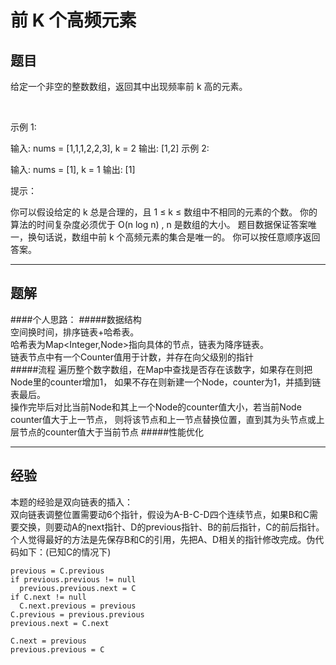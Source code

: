 前 K 个高频元素
=== 
题目
----
给定一个非空的整数数组，返回其中出现频率前 k 高的元素。

 

示例 1:

输入: nums = [1,1,1,2,2,3], k = 2
输出: [1,2]
示例 2:

输入: nums = [1], k = 1
输出: [1]
 

提示：

你可以假设给定的 k 总是合理的，且 1 ≤ k ≤ 数组中不相同的元素的个数。
你的算法的时间复杂度必须优于 O(n log n) , n 是数组的大小。
题目数据保证答案唯一，换句话说，数组中前 k 个高频元素的集合是唯一的。
你可以按任意顺序返回答案。

---
题解
----
####个人思路：
#####数据结构   
空间换时间，排序链表+哈希表。     
哈希表为Map<Integer,Node>指向具体的节点，链表为降序链表。   
链表节点中有一个Counter值用于计数，并存在向父级别的指针   
#####流程
遍历整个数字数组，在Map中查找是否存在该数字，如果存在则把Node里的counter增加1，
如果不存在则新建一个Node，counter为1，并插到链表最后。   
操作完毕后对比当前Node和其上一个Node的counter值大小，若当前Node counter值大于上一节点，
则将该节点和上一节点替换位置，直到其为头节点或上层节点的counter值大于当前节点
#####性能优化

---
经验
----
本题的经验是双向链表的插入：  
双向链表调整位置需要动6个指针，假设为A-B-C-D四个连续节点，如果B和C需要交换，则要动A的next指针、D的previous指针、B的前后指针，C的前后指针。  
个人觉得最好的方法是先保存B和C的引用，先把A、D相关的指针修改完成。伪代码如下：(已知C的情况下)   
```
previous = C.previous
if previous.previous != null 
  previous.previous.next = C
if C.next != null
  C.next.previous = previous
C.previous = previous.previous
previous.next = C.next

C.next = previous
previous.previous = C

```

